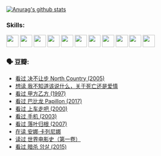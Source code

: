 
[![Anurag's github stats](https://github-readme-stats.vercel.app/api?username=w940853815)](https://github.com/anuraghazra/github-readme-stats)

### Skills:

<code><img height="32" src="https://cdn.jsdelivr.net/npm/simple-icons@v5/icons/python.svg"></code>
<code><img height="32" src="https://cdn.jsdelivr.net/npm/simple-icons@v5/icons/javascript.svg"></code>
<code><img height="32" src="https://cdn.jsdelivr.net/npm/simple-icons@v5/icons/django.svg"></code>
<code><img height="32" src="https://cdn.jsdelivr.net/npm/simple-icons@v5/icons/flask.svg"></code>
<code><img height="32" src="https://cdn.jsdelivr.net/npm/simple-icons@v5/icons/vuetify.svg"></code>
<code><img height="32" src="https://cdn.jsdelivr.net/npm/simple-icons@v5/icons/git.svg"></code>
<code><img height="32" src="https://cdn.jsdelivr.net/npm/simple-icons@v5/icons/docker.svg"></code>
<code><img height="32" src="https://cdn.jsdelivr.net/npm/simple-icons@v5/icons/postgresql.svg"></code>
<code><img height="32" src="https://cdn.jsdelivr.net/npm/simple-icons@v5/icons/elasticsearch.svg"></code>
<code><img height="32" src="https://cdn.jsdelivr.net/npm/simple-icons@v5/icons/macos.svg"></code>
<code><img height="32" src="https://cdn.jsdelivr.net/npm/simple-icons@v5/icons/linux.svg"></code>

### 🗣 豆瓣:

<!-- DOUBAN-ACTIVITIES:START -->
- [看过 决不让步 North Country‎ (2005)](https://www.douban.com/people/136069238/status/3660051849/?_i=37482605)
- [想读 我不知道该说什么，关于死亡还是爱情](https://www.douban.com/people/136069238/status/3653363833/?_i=37482605)
- [看过 甲方乙方‎ (1997)](https://www.douban.com/people/136069238/status/3651577723/?_i=37482605)
- [看过 巴比龙 Papillon‎ (2017)](https://www.douban.com/people/136069238/status/3645198699/?_i=37482605)
- [看过 上车走吧‎ (2000)](https://www.douban.com/people/136069238/status/3637719305/?_i=37482605)
- [看过 手机‎ (2003)](https://www.douban.com/people/136069238/status/3637051304/?_i=37482605)
- [看过 落叶归根‎ (2007)](https://www.douban.com/people/136069238/status/3630316395/?_i=37482605)
- [在读 安娜·卡列尼娜](https://www.douban.com/people/136069238/status/3625420280/?_i=37482605)
- [读过 世界电影史（第一卷）](https://www.douban.com/people/136069238/status/3625419209/?_i=37482605)
- [看过 暗杀 암살‎ (2015)](https://www.douban.com/people/136069238/status/3621839871/?_i=37482605)
<!-- DOUBAN-ACTIVITIES:END -->
<!--
**w940853815/w940853815** is a ✨ _special_ ✨ repository because its `README.md` (this file) appears on your GitHub profile.

Here are some ideas to get you started:

- 🔭 I’m currently working on ...
- 🌱 I’m currently learning ...
- 👯 I’m looking to collaborate on ...
- 🤔 I’m looking for help with ...
- 💬 Ask me about ...
- 📫 How to reach me: ...
- 😄 Pronouns: ...
- ⚡ Fun fact: ...
-->
